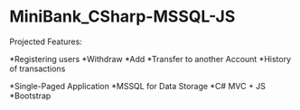 # MiniBank_CSharp-MSSQL-JS

Projected Features:

*Registering users
*Withdraw
*Add
*Transfer to another Account
*History of transactions

*Single-Paged Application
*MSSQL for Data Storage
*C# MVC + JS
*Bootstrap
